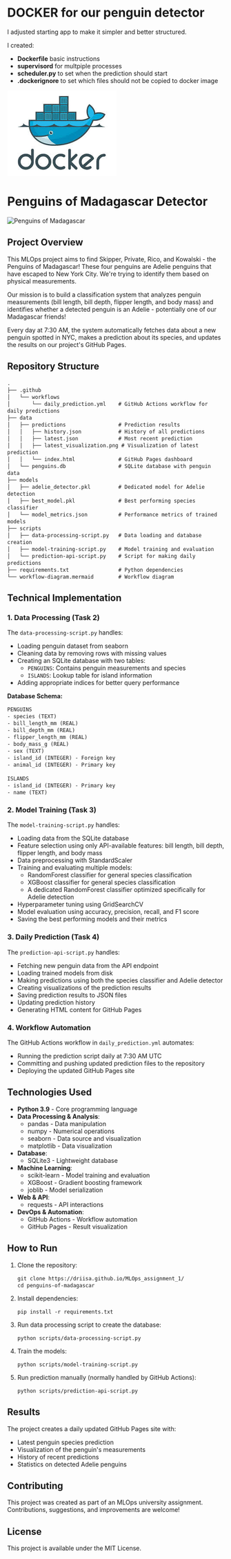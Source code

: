 # DOCKER for our penguin detector

I adjusted starting app to make it simpler and better structured.

I created:
- **Dockerfile** basic instructions
- **supervisord** for multpiple processes
- **scheduler.py** to set when the prediction should start
- **.dockerignore** to set which files should not be copied to docker image 

![Docker](images/doc.jpg)





# Penguins of Madagascar Detector

![Penguins of Madagascar](images/penguins.jpg)

## Project Overview

This MLOps project aims to find Skipper, Private, Rico, and Kowalski - the Penguins of Madagascar! These four penguins are Adelie penguins that have escaped to New York City. We're trying to identify them based on physical measurements.

Our mission is to build a classification system that analyzes penguin measurements (bill length, bill depth, flipper length, and body mass) and identifies whether a detected penguin is an Adelie - potentially one of our Madagascar friends!

Every day at 7:30 AM, the system automatically fetches data about a new penguin spotted in NYC, makes a prediction about its species, and updates the results on our project's GitHub Pages.

## Repository Structure

```
.
├── .github
│   └── workflows
│       └── daily_prediction.yml    # GitHub Actions workflow for daily predictions
├── data
│   ├── predictions                 # Prediction results
│   │   ├── history.json            # History of all predictions
│   │   ├── latest.json             # Most recent prediction
│   │   ├── latest_visualization.png # Visualization of latest prediction
│   │   └── index.html              # GitHub Pages dashboard
│   └── penguins.db                 # SQLite database with penguin data
├── models
│   ├── adelie_detector.pkl         # Dedicated model for Adelie detection
│   ├── best_model.pkl              # Best performing species classifier
│   └── model_metrics.json          # Performance metrics of trained models
├── scripts
│   ├── data-processing-script.py   # Data loading and database creation
│   ├── model-training-script.py    # Model training and evaluation
│   └── prediction-api-script.py    # Script for making daily predictions
├── requirements.txt                # Python dependencies
└── workflow-diagram.mermaid        # Workflow diagram
```

## Technical Implementation

### 1. Data Processing (Task 2)

The `data-processing-script.py` handles:
- Loading penguin dataset from seaborn
- Cleaning data by removing rows with missing values
- Creating an SQLite database with two tables:
  - `PENGUINS`: Contains penguin measurements and species
  - `ISLANDS`: Lookup table for island information
- Adding appropriate indices for better query performance

**Database Schema:**

```
PENGUINS
- species (TEXT)
- bill_length_mm (REAL)
- bill_depth_mm (REAL)
- flipper_length_mm (REAL)
- body_mass_g (REAL)
- sex (TEXT)
- island_id (INTEGER) - Foreign key
- animal_id (INTEGER) - Primary key

ISLANDS
- island_id (INTEGER) - Primary key
- name (TEXT)
```

### 2. Model Training (Task 3)

The `model-training-script.py` handles:
- Loading data from the SQLite database
- Feature selection using only API-available features: bill length, bill depth, flipper length, and body mass
- Data preprocessing with StandardScaler
- Training and evaluating multiple models:
  - RandomForest classifier for general species classification
  - XGBoost classifier for general species classification
  - A dedicated RandomForest classifier optimized specifically for Adelie detection
- Hyperparameter tuning using GridSearchCV
- Model evaluation using accuracy, precision, recall, and F1 score
- Saving the best performing models and their metrics

### 3. Daily Prediction (Task 4)

The `prediction-api-script.py` handles:
- Fetching new penguin data from the API endpoint
- Loading trained models from disk
- Making predictions using both the species classifier and Adelie detector
- Creating visualizations of the prediction results
- Saving prediction results to JSON files
- Updating prediction history
- Generating HTML content for GitHub Pages

### 4. Workflow Automation

The GitHub Actions workflow in `daily_prediction.yml` automates:
- Running the prediction script daily at 7:30 AM UTC
- Committing and pushing updated prediction files to the repository
- Deploying the updated GitHub Pages site

## Technologies Used

- **Python 3.9** - Core programming language
- **Data Processing & Analysis**:
  - pandas - Data manipulation
  - numpy - Numerical operations
  - seaborn - Data source and visualization
  - matplotlib - Data visualization
- **Database**:
  - SQLite3 - Lightweight database
- **Machine Learning**:
  - scikit-learn - Model training and evaluation
  - XGBoost - Gradient boosting framework
  - joblib - Model serialization
- **Web & API**:
  - requests - API interactions
- **DevOps & Automation**:
  - GitHub Actions - Workflow automation
  - GitHub Pages - Result visualization

## How to Run

1. Clone the repository:
   ```
   git clone https://driisa.github.io/MLOps_assignment_1/
   cd penguins-of-madagascar
   ```

2. Install dependencies:
   ```
   pip install -r requirements.txt
   ```

3. Run data processing script to create the database:
   ```
   python scripts/data-processing-script.py
   ```

4. Train the models:
   ```
   python scripts/model-training-script.py
   ```

5. Run prediction manually (normally handled by GitHub Actions):
   ```
   python scripts/prediction-api-script.py
   ```

## Results

The project creates a daily updated GitHub Pages site with:
- Latest penguin species prediction
- Visualization of the penguin's measurements
- History of recent predictions
- Statistics on detected Adelie penguins

## Contributing

This project was created as part of an MLOps university assignment. Contributions, suggestions, and improvements are welcome!

## License

This project is available under the MIT License.
